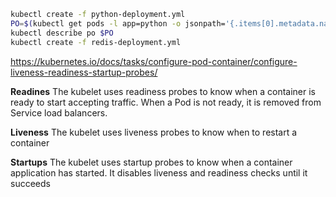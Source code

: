 ```sh
kubectl create -f python-deployment.yml
PO=$(kubectl get pods -l app=python -o jsonpath='{.items[0].metadata.name}')
kubectl describe po $PO
kubectl create -f redis-deployment.yml
```

https://kubernetes.io/docs/tasks/configure-pod-container/configure-liveness-readiness-startup-probes/


**Readines**
The kubelet uses readiness probes to know when a container is ready to start accepting traffic.
When a Pod is not ready, it is removed from Service load balancers.

**Liveness**
The kubelet uses liveness probes to know when to restart a container

**Startups**
The kubelet uses startup probes to know when a container application has started.
It disables liveness and readiness checks until it succeeds